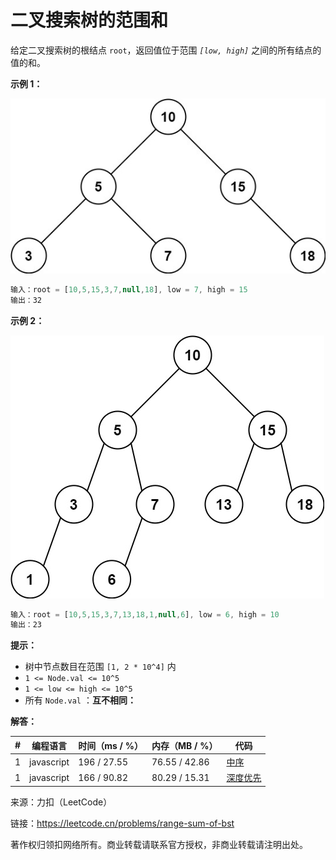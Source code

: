 # 二叉搜索树的范围和

给定二叉搜索树的根结点 `root`，返回值位于范围 *`[low, high]`* 之间的所有结点的值的和。

**示例 1：**

![示例1](./eg1.jpeg)

``` javascript
输入：root = [10,5,15,3,7,null,18], low = 7, high = 15
输出：32
```

**示例 2：**

![示例2](./eg2.jpeg)

``` javascript
输入：root = [10,5,15,3,7,13,18,1,null,6], low = 6, high = 10
输出：23
```

**提示：**

- 树中节点数目在范围 `[1, 2 * 10^4]` 内
- `1 <= Node.val <= 10^5`
- `1 <= low <= high <= 10^5`
- 所有 `Node.val` ：**互不相同：**

**解答：**

**#**|**编程语言**|**时间（ms / %）**|**内存（MB / %）**|**代码**
--|--|--|--|--
1|javascript|196 / 27.55|76.55 / 42.86|[中序](./javascript/ac_v1.js)
1|javascript|166 / 90.82|80.29 / 15.31|[深度优先](./javascript/ac_v2.js)

来源：力扣（LeetCode）

链接：https://leetcode.cn/problems/range-sum-of-bst

著作权归领扣网络所有。商业转载请联系官方授权，非商业转载请注明出处。
